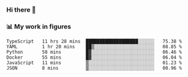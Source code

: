 ### Hi there 👋

### 📊 My work in figures

<!--START_SECTION:waka-->

```text
TypeScript   11 hrs 28 mins  ███████████████████░░░░░░   75.38 %
YAML         1 hr 20 mins    ██▒░░░░░░░░░░░░░░░░░░░░░░   08.85 %
Python       58 mins         █▓░░░░░░░░░░░░░░░░░░░░░░░   06.46 %
Docker       55 mins         █▓░░░░░░░░░░░░░░░░░░░░░░░   06.04 %
JavaScript   11 mins         ▒░░░░░░░░░░░░░░░░░░░░░░░░   01.23 %
JSON         8 mins          ▒░░░░░░░░░░░░░░░░░░░░░░░░   00.96 %
```

<!--END_SECTION:waka-->
